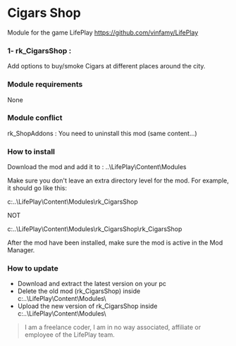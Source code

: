 # Cigars Shop 
Module for the game LifePlay
https://github.com/vinfamy/LifePlay


### 1- rk_CigarsShop  : 
Add options to buy/smoke Cigars at different places around the city.


### Module requirements
None


### Module conflict
rk_ShopAddons : You need to uninstall this mod (same content...)


### How to install
Download the mod and add it to : ..\LifePlay\Content\Modules

Make sure you don't leave an extra directory level for the mod. For example, it should go like this:

c:\..\LifePlay\Content\Modules\rk_CigarsShop 

NOT

c:\..\LifePlay\Content\Modules\rk_CigarsShop\rk_CigarsShop

After the mod have been installed, make sure the mod is active in the Mod Manager. 


### How to update
* Download and extract the latest version on your pc
* Delete the old mod (rk_CigarsShop) inside c:\..\LifePlay\Content\Modules\
* Upload the new version of rk_CigarsShop inside c:\..\LifePlay\Content\Modules\



> I am a freelance coder, I am in no way associated, affiliate or employee of the LifePlay team.

